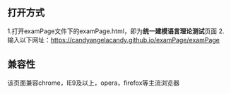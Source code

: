 ## 打开方式
1.打开examPage文件下的examPage.html，即为**统一建模语言理论测试**页面
2.输入以下网址：https://candyangelacandy.github.io/examPage/examPage

## 兼容性
该页面兼容chrome，IE9及以上，opera，firefox等主流浏览器
